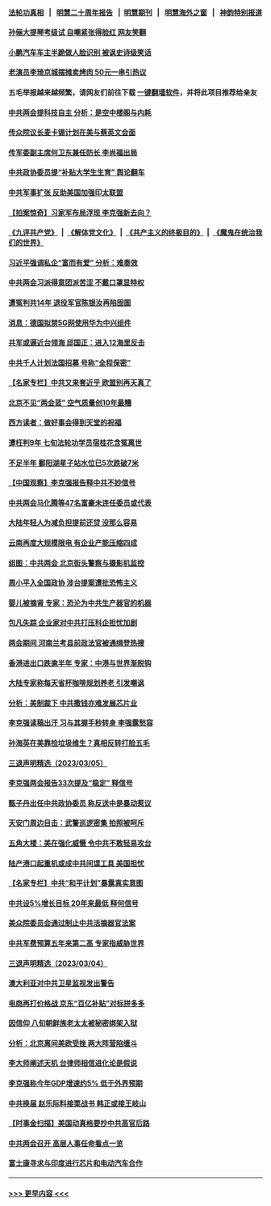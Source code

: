 #### [法轮功真相](https://github.com/gfw-breaker/truth/blob/master/README.md?t=0) &nbsp;&nbsp;|&nbsp;&nbsp; [明慧二十周年报告](https://github.com/gfw-breaker/mh-reports/blob/master/README.md?t=0) &nbsp;&nbsp;|&nbsp;&nbsp;[明慧期刊](https://github.com/gfw-breaker/mh-qikan) &nbsp;&nbsp;|&nbsp;&nbsp; [明慧海外之窗](https://github.com/gfw-breaker/mh-news/blob/master/README.md?t=0) &nbsp;&nbsp;|&nbsp;&nbsp; [神韵特别报道](https://github.com/gfw-breaker/mh-news/blob/master/shenyun.md?t=0)
#### [孙俪大提琴考级试 自嘲紧张得脸红 网友笑翻](../pages/nsc413/n13944433.md?t=03070943) 
#### [小鹏汽车车主半跪做人脸识别 被讽史诗级笑话](../pages/nsc413/n13944451.md?t=03070943) 
#### [老演员李琦京城摆摊卖烤肉 50元一串引热议](../pages/nsc413/n13944500.md?t=03070943) 
#### 五毛举报越来越频繁，请网友们前往下载 [一键翻墙软件](https://github.com/gfw-breaker/ssr-accounts)，并将此项目推荐给亲友
#### [中共两会提科技自主 分析：是空中楼阁与内耗](../pages/nsc413/n13944137.md?t=03070943) 
#### [传众院议长麦卡锡计划在美与蔡英文会面](../pages/nsc413/n13944468.md?t=03070943) 
#### [传军委副主席何卫东兼任防长 李尚福出局](../pages/nsc413/n13944457.md?t=03070943) 
#### [中共政协委员提“补贴大学生生育” 舆论翻车](../pages/nsc413/n13944400.md?t=03070943) 
#### [中共军事扩张 反助美国加强印太联盟](../pages/nsc413/n13944397.md?t=03070943) 
#### [【拍案惊奇】习家军布局浮现 李克强新去向？](../pages/nsc413/n13944379.md?t=03070943) 
#### [《九评共产党》](https://github.com/begood0513/9ping.md/blob/master/README.md) &nbsp;|&nbsp; [《解体党文化》](../../../../jtdwh.md/blob/master/README.md)  &nbsp;|&nbsp; [《共产主义的终极目的》](../../../../gczydzjmd.md/blob/master/README.md) &nbsp;|&nbsp; [《魔鬼在统治我们的世界》](../../../../mgztzwmdsj.md/blob/master/README.md) 
#### [习近平强调私企“富而有爱” 分析：难奏效](../pages/nsc413/n13944411.md?t=03070943) 
#### [中共两会习派得意团派苦涩 不戴口罩显特权](../pages/nsc413/n13944421.md?t=03070943) 
#### [遭冤判共14年 退役军官陈银汝再陷囹圄](../pages/nsc413/n13943569.md?t=03070943) 
#### [消息：德国拟禁5G网使用华为中兴组件](../pages/nsc413/n13944416.md?t=03070943) 
#### [共军或逼近台领海 邱国正：进入12海里反击](../pages/nsc413/n13944387.md?t=03070943) 
#### [中共千人计划法国招募 号称“全程保密”](../pages/nsc413/n13944403.md?t=03070943) 
#### [【名家专栏】中共又来套近乎 欧盟别再天真了](../pages/nsc413/n13943057.md?t=03070943) 
#### [北京不见“两会蓝” 空气质量创10年最糟](../pages/nsc413/n13944394.md?t=03070943) 
#### [西方读者：做好事会得到天堂的祝福](../pages/nsc413/n13943151.md?t=03070943) 
#### [遭枉判9年 七旬法轮功学员宿桂花含冤离世](../pages/nsc413/n13943708.md?t=03070943) 
#### [不足半年 鄱阳湖星子站水位已5次跌破7米](../pages/nsc413/n13944176.md?t=03070943) 
#### [【中国观察】李克强报告释中共不妙信号](../pages/nsc413/n13944183.md?t=03070943) 
#### [中共两会马化腾等47名富豪未连任委员或代表](../pages/nsc413/n13943979.md?t=03070943) 
#### [大陆年轻人为减负担提前还贷 没那么容易](../pages/nsc413/n13944245.md?t=03070943) 
#### [云南再度大规模限电 有企业产能压缩四成](../pages/nsc413/n13944141.md?t=03070943) 
#### [组图：中共两会 北京街头警察与摄影机监控](../pages/nsc413/n13944060.md?t=03070943) 
#### [周小平入全国政协 涉台提案遭批恐怖主义](../pages/nsc413/n13944020.md?t=03070943) 
#### [婴儿被摘肾 专家：恐沦为中共生产器官的机器](../pages/nsc413/n13944074.md?t=03070943) 
#### [包凡失踪 企业家对中共打压科企担忧加剧](../pages/nsc413/n13944043.md?t=03070943) 
#### [两会期间 河南兰考县前政法官被通缉登热搜](../pages/nsc413/n13944037.md?t=03070943) 
#### [香港进出口跌逾半年 专家：中港与世界渐脱钩](../pages/nsc413/n13944025.md?t=03070943) 
#### [大陆专家称每天省杯咖啡规划养老 引发嘲讽](../pages/nsc413/n13943869.md?t=03070943) 
#### [分析：美制裁下 中共撒钱亦难发展芯片业](../pages/nsc413/n13943934.md?t=03070943) 
#### [李克强读稿出汗 习与其握手秒转身 李强露愁容](../pages/nsc413/n13943854.md?t=03070943) 
#### [孙海英在美靠捡垃圾维生？真相反转打脸五毛](../pages/nsc413/n13943835.md?t=03070943) 
#### [三退声明精选（2023/03/05）](../pages/nsc413/n13943972.md?t=03070943) 
#### [李克强两会报告33次提及“稳定” 释信号](../pages/nsc413/n13943830.md?t=03070943) 
#### [甄子丹出任中共政协委员 称反送中是暴动惹议](../pages/nsc413/n13943772.md?t=03070943) 
#### [天安门周边目击：武警巡逻密集 拍照被呵斥](../pages/nsc413/n13943290.md?t=03070943) 
#### [五角大楼：美在强化威慑 令中共不敢轻易攻台](../pages/nsc413/n13943803.md?t=03070943) 
#### [陆产港口起重机或成中共间谍工具 美国担忧](../pages/nsc413/n13943730.md?t=03070943) 
#### [【名家专栏】中共“和平计划”暴露真实意图](../pages/nsc413/n13943666.md?t=03070943) 
#### [中共设5%增长目标 20年来最低 释何信号](../pages/nsc413/n13943704.md?t=03070943) 
#### [美众院委员会通过制止中共活摘器官法案](../pages/nsc413/n13943637.md?t=03070943) 
#### [中共军费预算五年来第二高 专家指威胁世界](../pages/nsc413/n13943365.md?t=03070943) 
#### [三退声明精选（2023/03/04）](../pages/nsc413/n13943707.md?t=03070943) 
#### [澳大利亚对中共卫星监视发出警告](../pages/nsc413/n13943338.md?t=03070943) 
#### [电商再打价格战 京东“百亿补贴”对标拼多多](../pages/nsc413/n13943413.md?t=03070943) 
#### [因信仰 八旬朝鲜族老太太被秘密绑架入狱](../pages/nsc413/n13942333.md?t=03070943) 
#### [分析：北京离间美欧受挫 两大阵营陷缠斗](../pages/nsc413/n13943304.md?t=03070943) 
#### [李大师阐述天机 台律师相信进化论是假说](../pages/nsc413/n13943060.md?t=03070943) 
#### [李克强称今年GDP增速约5% 低于外界预期](../pages/nsc413/n13943328.md?t=03070943) 
#### [中共换届 赵乐际料接栗战书 韩正或接王岐山](../pages/nsc413/n13943265.md?t=03070943) 
#### [【时事金扫描】美国动真格要抄中共高官后路](../pages/nsc413/n13943063.md?t=03070943) 
#### [中共两会召开 高层人事任命看点一览](../pages/nsc413/n13943163.md?t=03070943) 
#### [富士康寻求与印度进行芯片和电动汽车合作](../pages/nsc413/n13943154.md?t=03070943) 

----
#### [ >>> 更早内容 <<< ](../indexes/nsc413-earlier.md)

